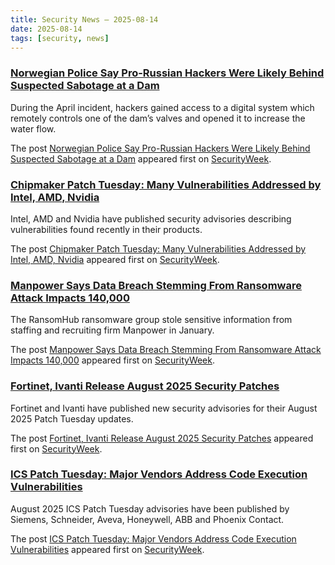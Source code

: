 ```yaml
---
title: Security News – 2025-08-14
date: 2025-08-14
tags: [security, news]
---
```


### [Norwegian Police Say Pro-Russian Hackers Were Likely Behind Suspected Sabotage at a Dam](https://www.securityweek.com/norwegian-police-say-pro-russian-hackers-were-likely-behind-suspected-sabotage-at-a-dam/)

<p>During the April incident, hackers gained access to a digital system which remotely controls one of the dam’s valves and opened it to increase the water flow.</p>
<p>The post <a href="https://www.securityweek.com/norwegian-police-say-pro-russian-hackers-were-likely-behind-suspected-sabotage-at-a-dam/">Norwegian Police Say Pro-Russian Hackers Were Likely Behind Suspected Sabotage at a Dam</a> appeared first on <a href="https://www.securityweek.com">SecurityWeek</a>.</p>

### [Chipmaker Patch Tuesday: Many Vulnerabilities Addressed by Intel, AMD, Nvidia](https://www.securityweek.com/chipmaker-patch-tuesday-many-vulnerabilities-addressed-by-intel-amd-nvidia/)

<p>Intel, AMD and Nvidia have published security advisories describing vulnerabilities found recently in their products.</p>
<p>The post <a href="https://www.securityweek.com/chipmaker-patch-tuesday-many-vulnerabilities-addressed-by-intel-amd-nvidia/">Chipmaker Patch Tuesday: Many Vulnerabilities Addressed by Intel, AMD, Nvidia</a> appeared first on <a href="https://www.securityweek.com">SecurityWeek</a>.</p>

### [Manpower Says Data Breach Stemming From Ransomware Attack Impacts 140,000](https://www.securityweek.com/manpower-says-data-breach-stemming-from-ransomware-attack-impacts-140000/)

<p>The RansomHub ransomware group stole sensitive information from staffing and recruiting firm Manpower in January.</p>
<p>The post <a href="https://www.securityweek.com/manpower-says-data-breach-stemming-from-ransomware-attack-impacts-140000/">Manpower Says Data Breach Stemming From Ransomware Attack Impacts 140,000</a> appeared first on <a href="https://www.securityweek.com">SecurityWeek</a>.</p>

### [Fortinet, Ivanti Release August 2025 Security Patches](https://www.securityweek.com/fortinet-ivanti-release-august-2025-security-patches/)

<p>Fortinet and Ivanti have published new security advisories for their August 2025 Patch Tuesday updates. </p>
<p>The post <a href="https://www.securityweek.com/fortinet-ivanti-release-august-2025-security-patches/">Fortinet, Ivanti Release August 2025 Security Patches</a> appeared first on <a href="https://www.securityweek.com">SecurityWeek</a>.</p>

### [ICS Patch Tuesday: Major Vendors Address Code Execution Vulnerabilities](https://www.securityweek.com/ics-patch-tuesday-major-vendors-address-code-execution-vulnerabilities/)

<p>August 2025 ICS Patch Tuesday advisories have been published by Siemens, Schneider, Aveva, Honeywell, ABB and Phoenix Contact.</p>
<p>The post <a href="https://www.securityweek.com/ics-patch-tuesday-major-vendors-address-code-execution-vulnerabilities/">ICS Patch Tuesday: Major Vendors Address Code Execution Vulnerabilities</a> appeared first on <a href="https://www.securityweek.com">SecurityWeek</a>.</p>

